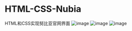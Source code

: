 # HTML-CSS-Nubia
HTML和CSS实现努比亚官网界面
![image](https://user-images.githubusercontent.com/48358926/159110042-cf212205-3e65-4729-a47a-9d07f9832b0e.png)
![image](https://user-images.githubusercontent.com/48358926/159110061-54819312-d944-435a-8fa2-71da5f521a68.png)
![image](https://user-images.githubusercontent.com/48358926/159110072-dde7b6f5-94ee-4b95-bf8c-a8e3ca8547bb.png)
